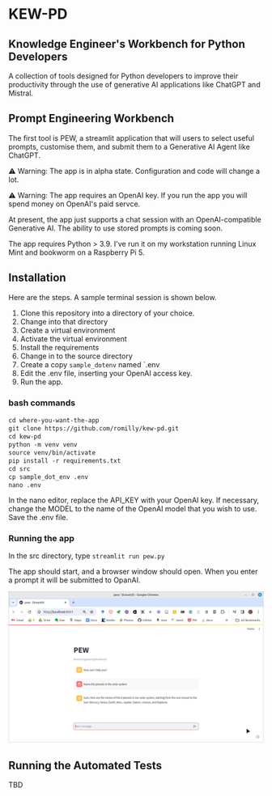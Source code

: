 # KEW-PD

## Knowledge Engineer's Workbench for Python Developers

A collection of tools designed for Python developers to improve
their productivity through the use
of generative AI applications like ChatGPT and Mistral.

## Prompt Engineering Workbench

The first tool is  PEW, a streamlit application that will users to
select useful prompts, customise them, and submit them to a Generative AI Agent like ChatGPT.

⚠️ Warning: The app is in alpha state. Configuration and code will change a lot.

⚠️ Warning: The app requires an OpenAI key. If you run the app you will spend money on OpenAI's paid servce.

At present, the app just supports a chat session with an OpenAI-compatible Generative AI.
The ability to use stored prompts is coming soon.

The app requires Python > 3.9. I've run it on my workstation running Linux Mint
and bookworm on a Raspberry Pi 5.

## Installation

Here are the steps. A sample terminal session is shown below.

1. Clone this repository into a directory of your choice.
2. Change into that directory
3. Create a virtual environment
4. Activate the virtual environment
5. Install the requirements
8. Change in to the source directory 
6. Create a copy `sample_dotenv` named `.env
7. Edit the .env file, inserting your OpenAI access key.
9. Run the app. 

### bash commands

```shell
cd where-you-want-the-app
git clone https://github.com/romilly/kew-pd.git
cd kew-pd
python -m venv venv
source venv/bin/activate
pip install -r requirements.txt
cd src
cp sample_dot_env .env
nano .env
```

In the nano editor, replace the API_KEY with your OpenAI key.
If necessary, change the MODEL to the name of the OpenAI model that you wish to use.
Save the .env file.

### Running the app

In the src directory, type `streamlit run pew.py`

The app should start, and a browser window should open. When you enter a prompt it will be submitted to OpanAI.

![Screenshot](docs/image/pew-basic.png)



## Running the Automated Tests

TBD


